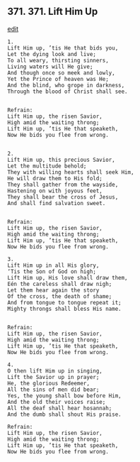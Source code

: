 
## 371.  371. Lift Him Up
[edit](https://docs.google.com/document/d/16JfBxEQWyeAoNC%2DvbDjuDd42cAyHJndK/edit?mode=html)






    1.
    Lift Him up, ’tis He that bids you,
    Let the dying look and live;
    To all weary, thirsting sinners,
    Living waters will He give;
    And though once so meek and lowly,
    Yet the Prince of heaven was He;
    And the blind, who grope in darkness,
    Through the blood of Christ shall see.


    Refrain:
    Lift Him up, the risen Savior,
    High amid the waiting throng;
    Lift Him up, ’tis He that speaketh,
    Now He bids you flee from wrong.


    2.
    Lift Him up, this precious Savior,
    Let the multitude behold;
    They with willing hearts shall seek Him,
    He will draw them to His fold;
    They shall gather from the wayside,
    Hastening on with joyous feet,
    They shall bear the cross of Jesus,
    And shall find salvation sweet.


    Refrain:
    Lift Him up, the risen Savior,
    High amid the waiting throng;
    Lift Him up, ’tis He that speaketh,
    Now He bids you flee from wrong.

    3.
    Lift Him up in all His glory,
    ‘Tis the Son of God on high;
    Lift Him up, His love shall draw them,
    Eén the careless shall draw nigh;
    Let them hear again the story
    Of the cross, the death of shame;
    And from tongue to tongue repeat it;
    Mighty throngs shall bless His name.


    Refrain:
    Lift Him up, the risen Savior,
    High amid the waiting throng;
    Lift Him up, ’tis He that speaketh,
    Now He bids you flee from wrong.

    4.
    O then lift Him up in singing,
    Lift the Savior up in prayer;
    He, the glorious Redeemer,
    All the sins of men did bear;
    Yes, the young shall bow before Him,
    And the old their voices raise;
    All the deaf shall hear hosannah;
    And the dumb shall shout His praise.

    Refrain:
    Lift Him up, the risen Savior,
    High amid the waiting throng;
    Lift Him up, ’tis He that speaketh,
    Now He bids you flee from wrong.

